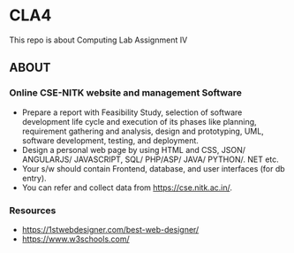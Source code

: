 # CLA4
This repo is about Computing Lab Assignment IV

## ABOUT 
### Online CSE-NITK website and management Software

 * Prepare a report with Feasibility Study, selection of software development life cycle and execution of its phases like planning, requirement gathering and   analysis, design and prototyping, UML,  software development, testing, and deployment.
 * Design  a  personal web  page  by  using  HTML  and  CSS, JSON/ ANGULARJS/ JAVASCRIPT, SQL/ PHP/ASP/ JAVA/ PYTHON/. NET etc.
 * Your s/w should contain Frontend, database, and user interfaces (for db entry).
 * You can refer and collect data from https://cse.nitk.ac.in/.
 
 
 ### Resources
 * https://1stwebdesigner.com/best-web-designer/
 * https://www.w3schools.com/
